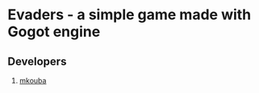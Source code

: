 # Evaders - a simple game made with Gogot engine

## Developers

1. [mkouba](https://github.com/mkouba)
